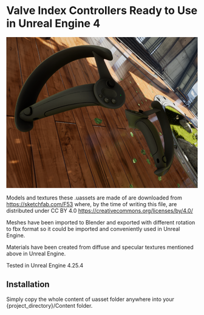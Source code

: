 # Valve Index Controllers Ready to Use in Unreal Engine 4

![Valve Index Controllers in Unreal Engine 4](images/vic_in_ue4.png)

Models and textures these .uassets are made of are downloaded from https://sketchfab.com/F53 where, by the time of writing this file, are distributed under CC BY 4.0 https://creativecommons.org/licenses/by/4.0/

Meshes have been imported to Blender and exported with different rotation to fbx format so it could be imported and conveniently used in Unreal Engine.

Materials have been created from diffuse and specular textures mentioned above in Unreal Engine.

Tested in Unreal Engine 4.25.4

## Installation

Simply copy the whole content of uasset folder anywhere into your {project_directory}/Content folder.